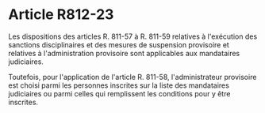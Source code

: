 # Article R812-23

Les dispositions des articles R. 811-57 à R. 811-59 relatives à l'exécution des sanctions disciplinaires et des mesures de suspension provisoire et relatives à l'administration provisoire sont applicables aux mandataires judiciaires.

Toutefois, pour l'application de l'article R. 811-58, l'administrateur provisoire est choisi parmi les personnes inscrites sur la liste des mandataires judiciaires ou parmi celles qui remplissent les conditions pour y être inscrites.

